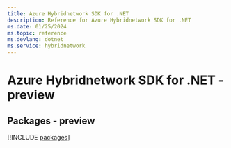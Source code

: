 ```yaml
---
title: Azure Hybridnetwork SDK for .NET
description: Reference for Azure Hybridnetwork SDK for .NET
ms.date: 01/25/2024
ms.topic: reference
ms.devlang: dotnet
ms.service: hybridnetwork
---
```

# Azure Hybridnetwork SDK for .NET - preview
## Packages - preview
[!INCLUDE [packages](hybridnetwork-index.md)]